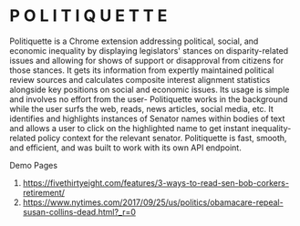 # P O L I T I Q U E T T E

Politiquette is a Chrome extension addressing political, social, and economic inequality by displaying legislators' stances on disparity-related issues and allowing for shows of support or disapproval from citizens for those stances. It gets its information from expertly maintained political review sources and calculates composite interest alignment statistics alongside key positions on social and economic issues. 
Its usage is simple and involves no effort from the user- Politiquette works in the background while the user surfs the web, reads, news articles, social media, etc. It identifies and highlights instances of Senator names within bodies of text and allows a user to click on the highlighted name to get instant inequality-related policy context for the relevant senator. Politiquette is fast, smooth, and efficient, and was built to work with its own API endpoint. 


<!-- 1. Progress bars (empty closer to 0, full closer to 100) for each of the % attributes 
2. Small-text sentences for each of the interest group ratings (the "civil" attribute in the JSON)
3. Red pop-up if Republican, Blue if Democratic 
4. Show State and Party 

 -->

Demo Pages 
1. https://fivethirtyeight.com/features/3-ways-to-read-sen-bob-corkers-retirement/
2. https://www.nytimes.com/2017/09/25/us/politics/obamacare-repeal-susan-collins-dead.html?_r=0